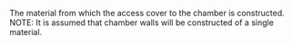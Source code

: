 ﻿The material from which the access cover to the chamber is constructed.
NOTE: It is assumed that chamber walls will be constructed of a single material.
